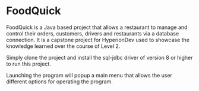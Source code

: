 # FoodQuick

FoodQuick is a Java based project that allows a restaurant to manage and control their orders, customers, drivers and restaurants via a database connection.
It is a capstone project for HyperionDev used to showcase the knowledge learned over the course of Level 2.

Simply clone the project and install the sql-jdbc driver of version 8 or higher to run this project.

Launching the program will popup a main menu that allows the user different options for operating the program.

